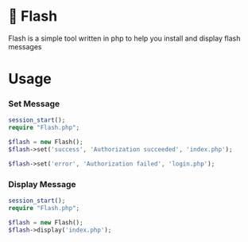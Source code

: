 # :scroll: Flash

Flash is a simple tool written in php to help you install and display flash messages

# Usage

### Set Message

```php
session_start();
require "Flash.php";

$flash = new Flash();
$flash->set('success', 'Authorization succeeded', 'index.php');

$flash->set('error', 'Authorization failed', 'login.php');
```

### Display Message

```php
session_start();
require "Flash.php";

$flash = new Flash();
$flash->display('index.php');
```
